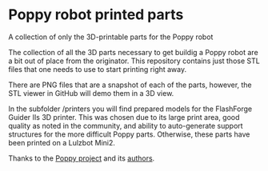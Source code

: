 # Poppy robot printed parts
A collection of only the 3D-printable parts for the Poppy robot

The collection of all the 3D parts necessary to get buildig a Poppy robot are a bit out of place from the originator. This repository contains just those STL files that one needs to use to start printing right away.

There are PNG files that are a snapshot of each of the parts, however, the STL viewer in GitHub will demo them in a 3D view.

In the subfolder /printers you will find prepared models for the FlashForge Guider IIs 3D printer. This was chosen due to its large print area, good quality as noted in the community, and ability to auto-generate support structures for the more difficult Poppy parts. Otherwise, these parts have been printed on a Lulzbot Mini2.

Thanks to the [Poppy project](https://www.poppy-project.org/en/) and its [authors](https://github.com/cartheur/poppy-humanoid/blob/master/doc/authors.md).
